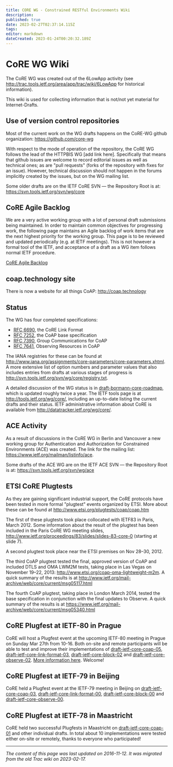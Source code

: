 ```yaml
---
title: CORE WG - Constrained RESTful Environments Wiki
description: 
published: true
date: 2023-02-27T02:37:14.115Z
tags: 
editor: markdown
dateCreated: 2023-01-24T00:20:32.189Z
---
```


# CoRE WG Wiki
The CoRE WG was created out of the 6LowApp activity (see http://trac.tools.ietf.org/area/app/trac/wiki/6LowApp for historical information).

This wiki is used for collecting information that is not/not yet material for Internet-Drafts.

## Use of version control repositories
Most of the current work on the WG drafts happens on the CoRE-WG github organization: https://github.com/core-wg

With respect to the mode of operation of the repository, the CoRE WG follows the lead of the HTTPBIS WG [add link here]. Specifically that means that github issues are welcome to record editorial issues as well as technical ones; as are "pull requests" (forks of the repository with fixes for an issue). However, technical discussion should not happen in the forums implicitly created by the issues, but on the WG mailing list.

Some older drafts are on the IETF CoRE SVN — the Repository Root is at: https://svn.tools.ietf.org/svn/wg/core

## CoRE Agile Backlog
We are a very active working group with a lot of personal draft submissions being maintained. In order to maintain common objectives for progressing work, the following page maintains an Agile backlog of work items that are the next highest priority for the working group. This page is to be reviewed and updated periodically (e.g. at IETF meetings). This is not however a formal tool of the IETF, and acceptance of a draft as a WG item follows normal IETF procedure.

[CoRE Agile Backlog](/group/core/CoreBacklog)

## coap.technology site
There is now a website for all things CoAP: http://coap.technology

## Status
The WG has four completed specifications:

- [RFC 6690](http://tools.ietf.org/html/rfc6690), the CoRE Link Format
- [RFC 7252](http://tools.ietf.org/html/rfc7252), the CoAP base specification
- [RFC 7390](http://tools.ietf.org/html/rfc7390), Group Communications for CoAP
- [RFC 7641](http://tools.ietf.org/html/rfc7641), Observing Resources in CoAP

The IANA registries for these can be found at  http://www.iana.org/assignments/core-parameters/core-parameters.xhtml. A more extensive list of option numbers and parameter values that also includes entries from drafts at various stages of progress is http://svn.tools.ietf.org/svn/wg/core/registry.txt.

A detailed discussion of the WG status is in [draft-bormann-core-roadmap](http://tools.ietf.org/html/draft-bormann-core-roadmap), which is updated roughly twice a year. The IETF tools page is at http://tools.ietf.org/wg/core/, including an up-to-date listing the current drafts and their status. IETF administrative information about CoRE is available from http://datatracker.ietf.org/wg/core/.

## ACE Activity
As a result of discussions in the CoRE WG in Berlin and Vancouver a new working group for Authentication and Authorization for Constrained Environments (ACE) was created. The link for the mailing list: https://www.ietf.org/mailman/listinfo/ace.

Some drafts of the ACE WG are on the IETF ACE SVN — the Repository Root is at: https://svn.tools.ietf.org/svn/wg/ace

## ETSI CoRE Plugtests
As they are gaining significant industrial support, the CoRE protocols have been tested in more formal "plugtest" events organized by ETSI. More about these can be found at http://www.etsi.org/plugtests/coap/coap.htm

The first of these plugtests took place collocated with IETF83 in Paris, March 2012. Some information about the result of the plugtest has been included in the Paris CoRE WG meeting slides, http://www.ietf.org/proceedings/83/slides/slides-83-core-0 (starting at slide 7).

A second plugtest took place near the ETSI premises on Nov 28–30, 2012.

The third CoAP plugtest tested the final, approved version of CoAP and included DTLS and OMA LWM2M tests, taking place in Las Vegas on November 19–22, 2013: http://www.etsi.org/coap-oma-lightweight-m2m. A quick summary of the results is at http://www.ietf.org/mail-archive/web/core/current/msg05117.html

The fourth CoAP plugtest, taking place in London March 2014, tested the base specification in conjunction with the final updates to Observe. A quick summary of the results is at https://www.ietf.org/mail-archive/web/core/current/msg05340.html

## CoRE Plugfest at IETF-80 in Prague
CoRE will host a Plugfest event at the upcoming IETF-80 meeting in Prague on Sunday Mar 27th from 10-16. Both on-site and remote participants will be able to test and improve their implementations of [draft-ietf-core-coap-05](http://tools.ietf.org/html/draft-ietf-core-coap-05), [draft-ietf-core-link-format-03](http://tools.ietf.org/html/draft-ietf-core-link-format-03), [draft-ietf-core-block-02](http://tools.ietf.org/html/draft-ietf-core-block-02) and [draft-ietf-core-observe-02](http://tools.ietf.org/html/draft-ietf-core-observe-02). [More information here](/group/core/PlugFest). Welcome!

## CoRE Plugfest at IETF-79 in Beijing
CoRE held a Plugfest event at the IETF-79 meeting in Beijing on [draft-ietf-core-coap-03](http://tools.ietf.org/html/draft-ietf-core-coap-03), [draft-ietf-core-link-format-00](http://tools.ietf.org/html/draft-ietf-core-link-format-00), [draft-ietf-core-block-00](http://tools.ietf.org/html/draft-ietf-core-block-00) and [draft-ietf-core-observe-00](http://tools.ietf.org/html/draft-ietf-core-observe-00).

## CoRE Plugfest at IETF-78 in Maastricht
CoRE held two successful Plugfests in Maastricht on [draft-ietf-core-coap-01](http://tools.ietf.org/html/draft-ietf-core-coap-01) and other individual drafts. In total about 10 implementations were tested either on-site or remotely, thanks to everyone who participated!
&nbsp;
&nbsp;
&nbsp;

---

*The content of this page was last updated on 2016-11-12. It was migrated from the old Trac wiki on 2023-02-17.*